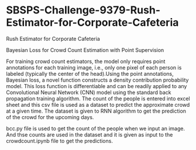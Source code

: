 # SBSPS-Challenge-9379-Rush-Estimator-for-Corporate-Cafeteria
Rush Estimator for Corporate Cafeteria

Bayesian Loss for Crowd Count Estimation with Point Supervision

For training crowd count estimators, the model only requires point annotations for
each training image, i.e., only one pixel of each person is labeled (typically the center
of the head).Using the point annotations, Bayesian loss, a novel function constructs a
density contribution probability model. This loss function is differentiable and can be
readily applied to any Convolutional Neural Network (CNN) model using the standard
back propagation training algorithm.
The count of the people is entered into excel sheet and this csv file is used as a
dataset to predict the approximate crowd at a given time.
The dataset is given to RNN algorithm to get the prediction of the crowd for the upcoming days.

bcc.py file is used to get the count of the people when we input an image. And thse counts are used in the dataset and it is given as input to the crowdcount.ipynb file to get the predictions.
